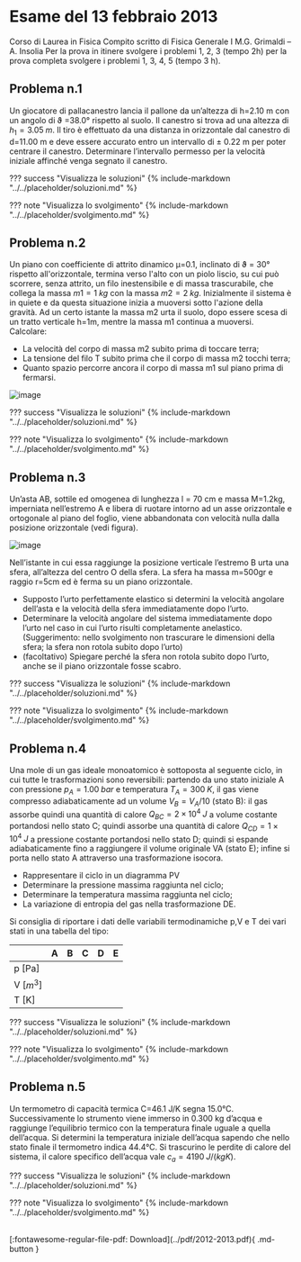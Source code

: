 # Esame del 13 febbraio 2013
Corso di Laurea in Fisica
Compito scritto di Fisica Generale I
M.G. Grimaldi – A. Insolia
Per la prova in itinere svolgere i problemi 1, 2, 3 (tempo 2h)
per la prova completa svolgere i problemi 1, 3, 4, 5 (tempo 3 h).

## Problema n.1
Un giocatore di pallacanestro lancia il pallone da un’altezza di h=2.10 m con un angolo di ϑ =38.0° rispetto al suolo. Il canestro si trova ad una altezza di $h_1=3.05 \; m$. Il tiro è effettuato da una distanza in orizzontale dal canestro di d=11.00 m e deve essere accurato entro un intervallo di ± 0.22 m per poter centrare il canestro. Determinare l’intervallo permesso per la velocità iniziale affinché venga segnato il canestro.

??? success "Visualizza le soluzioni"
    {% include-markdown "../../placeholder/soluzioni.md" %}

??? note "Visualizza lo svolgimento"
    {% include-markdown "../../placeholder/svolgimento.md" %}

## Problema n.2
Un piano con coefficiente di attrito dinamico μ=0.1, inclinato di ϑ = 30° rispetto all'orizzontale, termina verso l'alto con un piolo liscio, su cui può scorrere, senza attrito, un filo inestensibile e di massa trascurabile, che collega la massa $m1=1 \; kg$ con la massa $m2=2 \; kg$. Inizialmente il sistema è in quiete e da questa situazione inizia a muoversi sotto l'azione della gravità. Ad un certo istante la massa m2 urta il suolo, dopo essere scesa di un tratto verticale h=1m, mentre la massa m1 continua a muoversi. Calcolare:

- La velocità del corpo di massa m2 subito prima di toccare terra;
- La tensione del filo T subito prima che il corpo di massa m2 tocchi terra;
- Quanto spazio percorre ancora il corpo di massa m1 sul piano prima di fermarsi.

![image](https://user-images.githubusercontent.com/77018886/153292468-4299be67-516d-415f-8b6f-646510d41224.png)

??? success "Visualizza le soluzioni"
    {% include-markdown "../../placeholder/soluzioni.md" %}

??? note "Visualizza lo svolgimento"
    {% include-markdown "../../placeholder/svolgimento.md" %}

## Problema n.3
Un’asta AB, sottile ed omogenea di lunghezza l = 70 cm e massa M=1.2kg, imperniata nell’estremo A e libera di ruotare intorno ad un asse orizzontale e ortogonale al piano del foglio, viene abbandonata con velocità nulla dalla posizione orizzontale (vedi figura). 

![image](https://user-images.githubusercontent.com/77018886/153292512-f7bd0cce-f625-4d7c-a4a1-8840dc32eb7b.png)

Nell’istante in cui essa raggiunge la posizione verticale l’estremo B urta una sfera, all’altezza del centro O della sfera. La sfera ha massa m=500gr e raggio r=5cm ed è ferma su un piano orizzontale.

- Supposto l’urto perfettamente elastico si determini la velocità angolare dell’asta e la velocità della sfera immediatamente dopo l’urto.
- Determinare la velocità angolare del sistema immediatamente dopo l’urto nel caso in cui l’urto risulti completamente anelastico. (Suggerimento: nello svolgimento non trascurare le dimensioni della sfera; la sfera non rotola subito dopo l’urto)
- (facoltativo) Spiegare perché la sfera non rotola subito dopo l’urto, anche se il piano orizzontale fosse scabro.

??? success "Visualizza le soluzioni"
    {% include-markdown "../../placeholder/soluzioni.md" %}

??? note "Visualizza lo svolgimento"
    {% include-markdown "../../placeholder/svolgimento.md" %}

## Problema n.4
Una mole di un gas ideale monoatomico è sottoposta al seguente ciclo, in cui tutte le trasformazioni sono reversibili: partendo da uno stato iniziale A con pressione $p_A=1.00 \; bar$ e temperatura $T_A=300 \; K$, il gas viene compresso adiabaticamente ad un volume $V_B=V_A/10$ (stato B): il gas assorbe quindi una quantità di calore $Q_{BC}=2 × 10^4 \; J$ a volume costante portandosi nello stato C; quindi assorbe una quantità di calore $Q_{CD}=1 × 10^4 \; J$ a pressione costante portandosi nello stato D; quindi si espande adiabaticamente fino a raggiungere il volume originale VA (stato E); infine si porta nello stato A attraverso una trasformazione isocora.

- Rappresentare il ciclo in un diagramma PV
- Determinare la pressione massima raggiunta nel ciclo;
- Determinare la temperatura massima raggiunta nel ciclo;
- La variazione di entropia del gas nella trasformazione DE.

Si consiglia di riportare i dati delle variabili termodinamiche p,V e T dei vari stati in una tabella del tipo:

|           | A | B | C | D | E |
|-----------|---|---|---|---|---|
| p [Pa]    |   |   |   |   |   |
| V [$m^3$] |   |   |   |   |   |
| T [K]     |   |   |   |   |   |

??? success "Visualizza le soluzioni"
    {% include-markdown "../../placeholder/soluzioni.md" %}

??? note "Visualizza lo svolgimento"
    {% include-markdown "../../placeholder/svolgimento.md" %}

## Problema n.5
Un termometro di capacità termica C=46.1 J/K segna 15.0°C. Successivamente lo strumento viene immerso in 0.300 kg d’acqua e raggiunge l’equilibrio termico con la temperatura finale uguale a quella dell’acqua. Si determini la temperatura iniziale dell’acqua sapendo che nello stato finale il termometro indica 44.4°C. Si trascurino le perdite di calore del sistema, il calore specifico dell’acqua vale $c_a=4190 \; J/(kg K)$.

??? success "Visualizza le soluzioni"
    {% include-markdown "../../placeholder/soluzioni.md" %}

??? note "Visualizza lo svolgimento"
    {% include-markdown "../../placeholder/svolgimento.md" %}

<br>
[:fontawesome-regular-file-pdf: Download](../pdf/2012-2013.pdf){ .md-button }